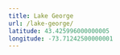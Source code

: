 ```yaml
---
title: Lake George
url: /lake-george/
latitude: 43.425996000000005
longitude: -73.71242500000001
---
```

